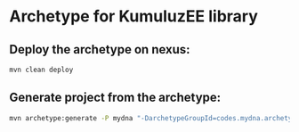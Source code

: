 # Archetype for KumuluzEE library

## Deploy the archetype on nexus:
```bash
mvn clean deploy
```

## Generate project from the archetype:
```bash
mvn archetype:generate -P mydna "-DarchetypeGroupId=codes.mydna.archetype" "-DarchetypeArtifactId=lib" "-DarchetypeVersion=1.0.2-SNAPSHOT" "-DgroupId=codes.mydna" "-DartifactId=new-lib" "-Dversion=1.0.0-SNAPSHOT"
```